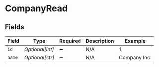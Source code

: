 # CompanyRead


## Fields

| Field              | Type               | Required           | Description        | Example            |
| ------------------ | ------------------ | ------------------ | ------------------ | ------------------ |
| `id`               | *Optional[int]*    | :heavy_minus_sign: | N/A                | 1                  |
| `name`             | *Optional[str]*    | :heavy_minus_sign: | N/A                | Company Inc.       |